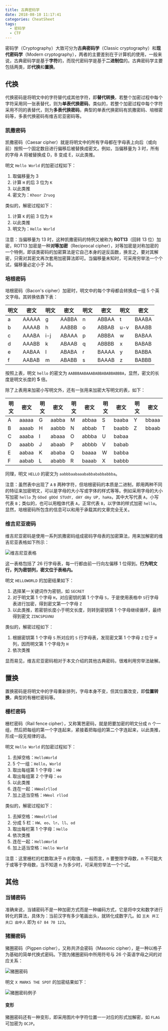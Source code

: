 ```yaml
---
title: 古典密码学
date: 2018-08-10 11:17:41
categories: CheatSheet
tags:
  - 密码学
  - CTF
---
```


密码学（Cryptography）大致可分为**古典密码学**（Classic cryptography）和**现代密码学**（Modern cryptography），两者的主要差别在于计算机的使用，一般来说，古典密码学是基于**字符**的，而现代密码学是基于**二进制位**的。古典密码学主要包括两类，即**代换**和**置换**。

## 代换

代换密码是将明文中的字符替代成其他字符，即**替代转换**，若整个加密过程中每个字符采用同一张表替代，则为**单表代换密码**，类似的，若整个加密过程中每个字符采用不同的表替代，则为**多表代换密码**，典型的单表代换密码有凯撒密码、培根密码等，多表代换密码有维吉尼亚密码等。

### 凯撒密码

凯撒密码（Caesar cipher）就是将明文中的所有字母都在字母表上向后（或向前）按照一个固定数目进行偏移后被替换成密文。例如，当偏移量为 3 时，所有的字母 A 将被替换成 D，B 变成 E，以此类推。

明文 `Hello World` 的加密过程如下：

1. 取偏移量为 3
2. 计算 `H` 的后 3 位为 `K`
3. 以此类推
4. 密文为：`Khoor Zruog`

类似的，解密过程如下：

1. 计算 `K` 的前 3 位为 `H`
2. 以此类推
3. 明文为：`Hello World`

注意：当偏移量为 13 时，这种凯撒密码的特例又被称为 **ROT13**（回转 13 位）加密，ROT13 加密是一种**对等加密**（Reciprocal cipher），对等加密是对称加密的一个特例，即该类密码的加密算法是它自己本身的逆反函数，换言之，要对其解密，只需对其密文再次套用加密算法即可。当偏移量未知时，可采用穷举法一个个试，偏移量必定小于 26。

<!--more-->

### 培根密码

培根密码（Bacon's cipher）加密时，明文中的每个字母都会转换成一组 5 个英文字母。其转换依靠下表：

明文 | 密文 | 明文 | 密文 | 明文 | 密文 | 明文 | 密文
--- | --- | --- | --- | --- | --- | --- | ---
a | AAAAA | g | AABBA | n | ABBAA | t | BAABA
b | AAAAB | h | AABBB | o | ABBAB | u-v | BAABB
c | AAABA | i-j | ABAAA | p | ABBBA | w | BABAA
d | AAABB | k | ABAAB | q | ABBBB | x | BABAB
e | AABAA | l | ABABA | r | BAAAA | y | BABBA
f | AABAB | m | ABABB | s | BAAAB | z | BABBB

按照上表，明文 `hello` 的密文为 `AABBBAABAAABABBABABBABBBA`，显然，密文的长度是明文长度的 **5** 倍。

除了上表用来加密小写明文外，还有一张用来加密大写明文的表，如下：

明文 | 密文 | 明文 | 密文 | 明文 | 密文 | 明文 | 密文 | 明文 | 密文
--- | --- | --- | --- | --- | --- | --- | --- | --- | ---
A | aaaaa | G | aabba | M | abbaa | S | baaba | Y | bbaaa
B | aaaab | H | aabbb | N | abbab | T | baabb | Z | bbaab
C | aaaba | I | abaaa | O | abbba | U | babaa
D | aaabb | J | abaab | P | abbbb | V | babab
E | aabaa | K | ababa | Q | baaaa | W | babba
F | aabab | L | ababb | R | baaab | X | babbb

同理，明文 `HELLO` 的密文为 `aabbbaabaaababbababbabbba`。

注意：虽然表中出现了 `A` `B` 两种字符，但培根密码的本质是二进制，即用两种不同的特征来加密明文，可以是字母的大小写或字体的样式等等。例如采用字母的大小写加密 `hello` 为 `GOod gOOd STUdY, dAY dAy UP, haHa`，其中大写代表 `A`，小写代表 `B`；类似的，也可以用粗体代表 `A`，正常代表 `B`，以字体的样式加密 `hello`。显然，培根密码所包含的信息可以和用于承载其的文章完全无关。

### 维吉尼亚密码

维吉尼亚密码是使用一系列凯撒密码组成密码字母表的加密算法，用来加解密的维吉尼亚表格如下所示：

![维吉尼亚表格](/images/vigenere.png)

这一表格包括了 26 行字母表，每一行都由前一行向左偏移 1 位得到。**行为明文行，列为密钥列，密文位于表格内。**

明文 `HELLOWORLD` 的加密结果如下：

1. 选择某一关键词作为密钥，如 `SECRET`
2. 对于明文第 1 个字母 `H`，对应密钥的第 1 个字母 `S`，于是使用表格中 `S`行字母表进行加密，得到密文第一个字母 `Z`
3. 以此类推，若密钥长度小于明文长度，则转到密钥第 1 个字母继续循环，最终得到密文 `ZINCSPGVNU`

类似的，解密过程如下：

1. 根据密钥第 1 个字母 `S` 所对应的 `S` 行字母表，发现密文第 1 个字母 `Z` 位于 `H` 列，因而明文第 1 个字母为 `H`
2. 依次类推

显而易见，维吉尼亚密码相对于本文介绍的其他古典密码，很难利用穷举法破解。

## 置换

置换密码是将明文中的字母重新排列，字母本身不变，但其位置改变，即**位置转换**，典型的有栅栏密码等。

### 栅栏密码

栅栏密码（Rail fence cipher），又称篱笆密码，就是把要加密的明文分成 n 个一组，然后把每组的第一个字连起来，紧接着把每组的第二个字连起来，以此类推，形成一段无规律的话。

明文 `Hello World` 的加密过程如下：

1. 去掉空格：`HelloWorld`
2. 5 个一组：`Hello`，`World`
3. 取出每组第 1 个字母：`HW`
4. 取出每组第 2 个字母：`eo`
5. 以此类推
6. 连在一起：`HWeolrllod`
7. 加上适当空格：`HWeol rllod`

类似的，解密过程如下：

1. 去掉空格：`HWeolrllod`
2. 分成 5 栏：`HW`、`eo`、`lr`、`ll`、`od`
3. 取出每栏第 1 个字母：`Hello`
4. 依次类推
5. 连在一起：`HelloWorld`
6. 加上适当空格：`Hello World`

注意：这里栅栏的栏数取决于 n 的取值，一般而言，n 要整除字母数，n 不可能大于或等于字母数，当不知道 n 为多少时，可采用穷举法一个个试。

## 其他

### 当铺密码

准确来说，当铺密码不是一种加密方式而是一种编码方式，它是将中文和数字进行转化的算法，具体为：当前汉字有多少笔画出头，就转化成数字几。如 `王夫 井工 夫口 由中人` 即为 `67 84 70 123`。

### 猪圈密码

猪圈密码（Pigpen cipher），又称共济会密码（Masonic cipher），是一种以格子为基础的简单代换式密码。下图为猪圈密码中所用符号与 26 个英语字母之间的对应关系：

![猪圈密码](/images/pigpen.png)

明文 `X MARKS THE SPOT` 的加密结果如下：

![猪圈密码例子](/images/pigpen-eg.png)

#### 变形

猪圈密码还有一种变形，即采用图片中字符位置一一对应的形式加解密，如 `FLAG` 可加密为 `OCJP`。
